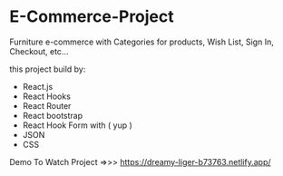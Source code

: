 # E-Commerce-Project
Furniture e-commerce with Categories for products, Wish List, Sign In, Checkout, etc...

this project build by:

- React.js
- React Hooks
- React Router
- React bootstrap
- React Hook Form with ( yup )
- JSON
- CSS

Demo To Watch Project =>>> https://dreamy-liger-b73763.netlify.app/
